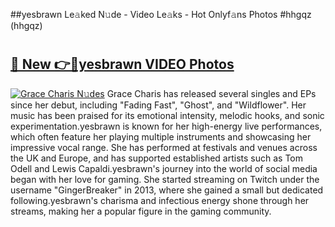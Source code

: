 ##yesbrawn Le𝚊ked N𝚞de - Video Le𝚊ks - Hot Onlyf𝚊ns Photos #hhgqz (hhgqz)

# <h2><a href="https://mediaupload.pro?title=yesbrawn&ref=9FEB">🔗 New 👉🔴yesbrawn VIDEO Photos</a></h2>

[![Grace Charis N𝚞des](https://i.imgur.com/rIISA9y.gif)](https://mediaupload.pro?title=yesbrawn&ref=9FEB)
Grace Charis has released several singles and EPs since her debut, including "Fading Fast", "Ghost", and "Wildflower". Her music has been praised for its emotional intensity, melodic hooks, and sonic experimentation.yesbrawn is known for her high-energy live performances, which often feature her playing multiple instruments and showcasing her impressive vocal range. She has performed at festivals and venues across the UK and Europe, and has supported established artists such as Tom Odell and Lewis Capaldi.yesbrawn's journey into the world of social media began with her love for gaming. She started streaming on Twitch under the username "GingerBreaker" in 2013, where she gained a small but dedicated following.yesbrawn's charisma and infectious energy shone through her streams, making her a popular figure in the gaming community.
